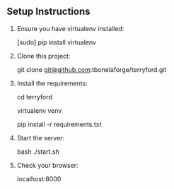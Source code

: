 Setup Instructions
-----------------

1. Ensure you have virtualenv installed: 

    [sudo] pip install virtualenv

2. Clone this project:

    git clone git@github.com:tbonelaforge/terryford.git

3. Install the requirements:

    cd terryford

    virtualenv venv

    pip install -r requirements.txt

4. Start the server:

    bash ./start.sh

5. Check your browser:

    localhost:8000
